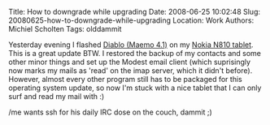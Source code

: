 Title: How to downgrade while upgrading
Date: 2008-06-25 10:02:48
Slug: 20080625-how-to-downgrade-while-upgrading
Location: Work
Authors: Michiel Scholten
Tags: olddammit

<p>Yesterday evening I flashed <a href="http://maemo.org/news/announcements/view/os2008_feature_upgrade-reflash_your_tablet-for_the_last_time.html">Diablo (Maemo 4.1)</a> on my <a href="http://en.wikipedia.org/wiki/Nokia_N810">Nokia N810 tablet</a>. This is a great update BTW. I restored the backup of my contacts and some other minor things and set up the Modest email client (which suprisingly now marks my mails as 'read' on the imap server, which it didn't before). However, almost every other program still has to be packaged for this operating system update, so now I'm stuck with a nice tablet that I can only surf and read my mail with :)</p>

<p>/me wants ssh for his daily IRC dose on the couch, dammit ;)</p>